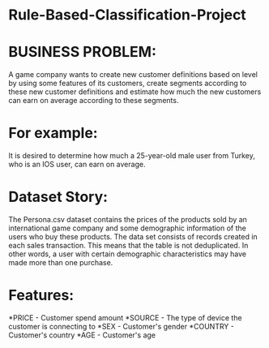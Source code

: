 # Rule-Based-Classification-Project

# BUSINESS PROBLEM:
A game company wants to create new customer definitions based on level by using some features of its customers,
create segments according to these new customer definitions and estimate how much the new customers can earn on average according to these segments.

# For example:
It is desired to determine how much a 25-year-old male user from Turkey, who is an IOS user, can earn on average.


# Dataset Story:
The Persona.csv dataset contains the prices of the products sold by an international game company and some demographic information of the users who buy these products.
The data set consists of records created in each sales transaction. This means that the table is not deduplicated.
In other words, a user with certain demographic characteristics may have made more than one purchase.

# Features:
*PRICE - Customer spend amount
*SOURCE - The type of device the customer is connecting to
*SEX - Customer's gender
*COUNTRY - Customer's country
*AGE - Customer's age
